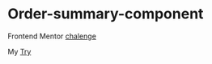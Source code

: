 # Order-summary-component

Frontend Mentor [chalenge](https://www.frontendmentor.io/challenges/order-summary-component-QlPmajDUj)

My [Try](https://chahinebendjeddou.github.io/Order-summary-component/)
